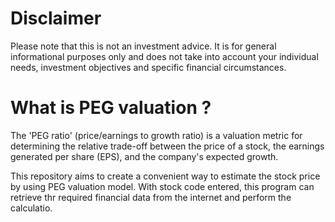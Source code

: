 # Disclaimer 
Please note that this is not an investment advice. It is for general informational purposes only and does not take into account your individual needs, investment objectives and specific financial circumstances.


# What is PEG valuation ?
The 'PEG ratio' (price/earnings to growth ratio) is a valuation metric for determining the relative trade-off between the price of a stock, the earnings generated per share (EPS), and the company's expected growth.

This repository aims to create a convenient way to estimate the stock price by using PEG valuation model.
With stock code entered, this program can retrieve thr required financial data from the internet and perform the calculatio. 
